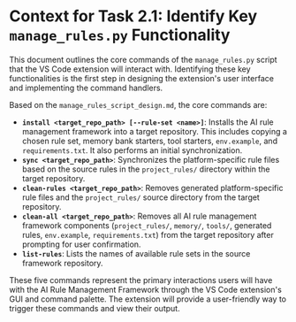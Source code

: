 # Context for Task 2.1: Identify Key `manage_rules.py` Functionality

This document outlines the core commands of the `manage_rules.py` script that the VS Code extension will interact with. Identifying these key functionalities is the first step in designing the extension's user interface and implementing the command handlers.

Based on the `manage_rules_script_design.md`, the core commands are:

*   **`install <target_repo_path> [--rule-set <name>]`**: Installs the AI rule management framework into a target repository. This includes copying a chosen rule set, memory bank starters, tool starters, `env.example`, and `requirements.txt`. It also performs an initial synchronization.
*   **`sync <target_repo_path>`**: Synchronizes the platform-specific rule files based on the source rules in the `project_rules/` directory within the target repository.
*   **`clean-rules <target_repo_path>`**: Removes generated platform-specific rule files and the `project_rules/` source directory from the target repository.
*   **`clean-all <target_repo_path>`**: Removes all AI rule management framework components (`project_rules/`, `memory/`, `tools/`, generated rules, `env.example`, `requirements.txt`) from the target repository after prompting for user confirmation.
*   **`list-rules`**: Lists the names of available rule sets in the source framework repository.

These five commands represent the primary interactions users will have with the AI Rule Management Framework through the VS Code extension's GUI and command palette. The extension will provide a user-friendly way to trigger these commands and view their output.